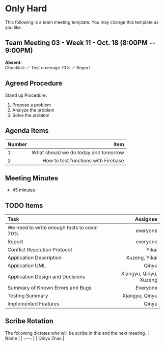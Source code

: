 # Only Hard
This following is a team meeting template. You may change this template as you like.

## Team Meeting 03 - Week 11 - Oct. 18 (8:00PM -- 9:00PM)
**Absent:**
<br> Checklist:
✅ Test coverage 70%
✅ Report

## Agreed Procedure
Stand up Procedure:
1. Propose a problem
2. Analyze the problem
3. Solve the problem

## Agenda Items
| Number | Item |
| :--- | ---: |
| 1 | What should we do today and tomorrow |
| 2 | How to test functions with Firebase |

## Meeting Minutes
- 45 minutes

## TODO Items
| Task | Assignee |
| :--- | ---: |
| We need to write enough tests to cover 70% | everyone |
| Report | everyone |
| Conflict Resolution Protocol | Yikai |
| Application Description | Xuzeng, Yikai |
| Application UML | Qinyu | 
| Application Design and Decisions | Xiangyu, Qinyu, Xuzeng | 
| Summary of Known Errors and Bugs | Everyone |
| Testing Summary | Xiangyu, Qinyu |
| Implemented Features | Qinyu |


## Scribe Rotation
The following dictates who will be scribe in this and the next meeting.
| Name |
| :---: |
| Qinyu Zhao |
